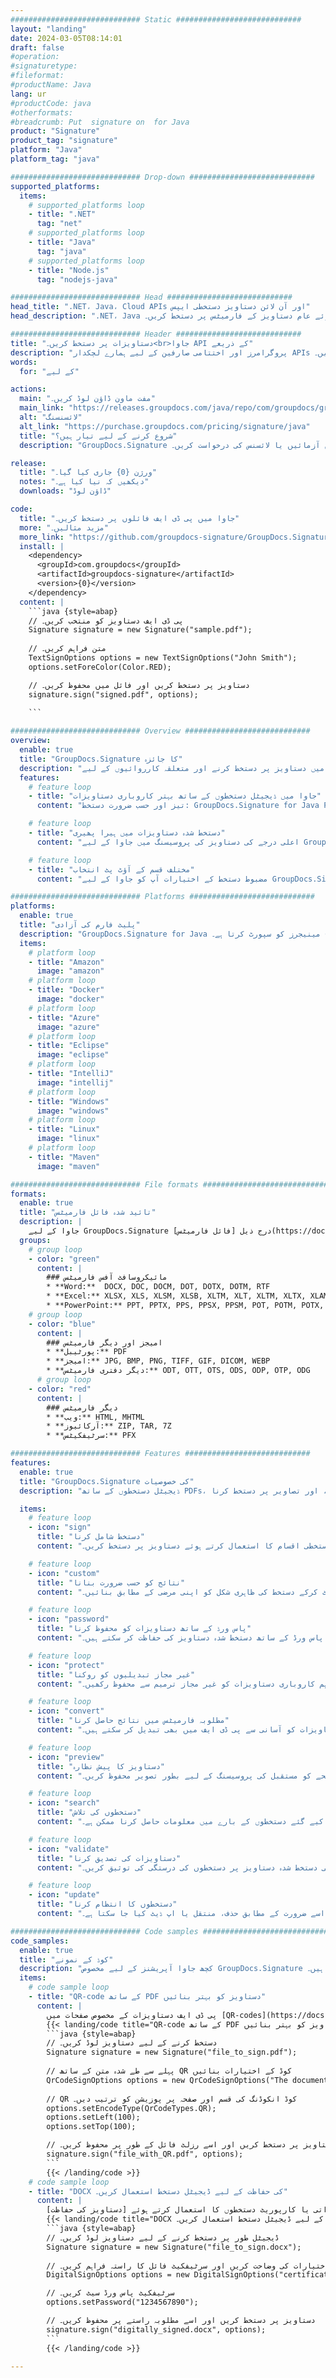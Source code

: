 ```yaml
---
############################# Static ############################
layout: "landing"
date: 2024-03-05T08:14:01
draft: false
#operation: 
#signaturetype: 
#fileformat: 
#productName: Java
lang: ur
#productCode: java
#otherformats: 
#breadcrumb: Put  signature on  for Java
product: "Signature"
product_tag: "signature"
platform: "Java"
platform_tag: "java"

############################# Drop-down ############################
supported_platforms:
  items:
    # supported_platforms loop
    - title: ".NET"
      tag: "net"
    # supported_platforms loop
    - title: "Java"
      tag: "java"
    # supported_platforms loop
    - title: "Node.js"
      tag: "nodejs-java"

############################# Head ############################
head_title: ".NET، Java، Cloud APIs اور آن لائن دستاویز دستخطی ایپس"
head_description: ".NET، Java اور کلاؤڈ بیسڈ ایپلی کیشنز کے لیے آل ان ون دستاویز کا ای دستخطی حل حاصل کریں۔ سادہ ڈریگ اینڈ ڈراپ فیچر کا استعمال کرتے ہوئے عام دستاویز کے فارمیٹس پر دستخط کریں۔"

############################# Header ############################
title: "دستاویزات پر دستخط کریں۔<br>جاوا API کے ذریعے"
description: "پروگرامرز اور اختتامی صارفین کے لیے ہمارے لچکدار APIs اور ایپ پر مبنی حل کا استعمال کرتے ہوئے کسی بھی پلیٹ فارم پر ڈیجیٹل دستاویزات اور تصاویر پر دستخط کریں۔"
words:
  for: "کے لیے"

actions:
  main: "مفت ماون ڈاؤن لوڈ کریں۔"
  main_link: "https://releases.groupdocs.com/java/repo/com/groupdocs/groupdocs-signature/"
  alt: "لائسنسنگ"
  alt_link: "https://purchase.groupdocs.com/pricing/signature/java"
  title: "شروع کرنے کے لیے تیار ہیں؟"
  description: "GroupDocs.Signature کی خصوصیات مفت میں آزمائیں یا لائسنس کی درخواست کریں۔"

release:
  title: "ورژن {0} جاری کیا گیا۔"
  notes: "دیکھیں کہ نیا کیا ہے۔"
  downloads: "ڈاؤن لوڈ"

code:
  title: "جاوا میں پی ڈی ایف فائلوں پر دستخط کریں۔"
  more: "مزید مثالیں۔"
  more_link: "https://github.com/groupdocs-signature/GroupDocs.Signature-for-Java"
  install: |
    <dependency>
      <groupId>com.groupdocs</groupId>
      <artifactId>groupdocs-signature</artifactId>
      <version>{0}</version>
    </dependency>
  content: |
    ```java {style=abap}  
    // پی ڈی ایف دستاویز کو منتخب کریں۔
    Signature signature = new Signature("sample.pdf");
    
    // متن فراہم کریں۔
    TextSignOptions options = new TextSignOptions("John Smith");
    options.setForeColor(Color.RED);

    // دستاویز پر دستخط کریں اور فائل میں محفوظ کریں۔
    signature.sign("signed.pdf", options);
    
    ```

############################# Overview ############################
overview:
  enable: true
  title: "GroupDocs.Signature کا جائزہ"
  description: "جاوا ایپلیکیشنز میں دستاویز پر دستخط کرنے اور متعلقہ کارروائیوں کے لیے API"
  features:
    # feature loop
    - title: "جاوا میں ڈیجیٹل دستخطوں کے ساتھ بہتر کاروباری دستاویزات"
      content: "تیز اور حسب ضرورت دستخط: GroupDocs.Signature for Java PDFs، تصاویر اور آفس دستاویزات کے لیے ڈیجیٹل دستخطی اختیارات کی ایک وسیع رینج پیش کرتا ہے۔ آپ ٹیکسٹ، بارکوڈز، کیو آر کوڈز، ڈیجیٹل سرٹیفکیٹ، تصاویر، یا پوشیدہ میٹا ڈیٹا استعمال کر سکتے ہیں۔ دستاویز کی پروسیسنگ تیز اور موثر ہے۔"

    # feature loop
    - title: "دستخط شدہ دستاویزات میں ہیرا پھیری"
      content: "اعلی درجے کی دستاویز کی پروسیسنگ میں جاوا کے لیے GroupDocs.Signature کا استعمال کرتے ہوئے دستخط شدہ دستاویزات پر طاقتور آپریشن شامل ہیں۔ آپ مختلف مفید معیارات کا استعمال کرتے ہوئے کاروباری دستاویزات میں شامل کیے گئے دستخطوں کو تلاش اور ان کی تصدیق کر سکتے ہیں۔ مزید برآں، آپ دستاویز کے بارے میں تفصیلی معلومات تک رسائی حاصل کرسکتے ہیں یا اس کے صفحات کی پیش نظارہ تصاویر حاصل کرسکتے ہیں۔"

    # feature loop
    - title: "مختلف قسم کے آؤٹ پٹ انتخاب"
      content: "مضبوط دستخط کے اختیارات آپ کو جاوا کے لیے GroupDocs.Signature کے ساتھ دستخط شدہ دستاویزات کے لیے آؤٹ پٹ کو اپنی مرضی کے مطابق کرنے کی اجازت دیتے ہیں۔ آپ کسی بھی دستاویز کے صفحہ پر کسی بھی دستخط کو درست طریقے سے پوزیشن میں رکھ سکتے ہیں اور اس کی ظاہری شکل کو مختلف طریقوں سے ترتیب دے سکتے ہیں۔ Java API دستخط شدہ کاروباری دستاویزات کو متعدد معاون فارمیٹس میں محفوظ کرنے کی حمایت کرتا ہے اور انہیں پاس ورڈ کے ساتھ محفوظ کرنے کے اختیارات فراہم کرتا ہے۔"

############################# Platforms ############################
platforms:
  enable: true
  title: "پلیٹ فارم کی آزادی"
  description: "GroupDocs.Signature for Java درج ذیل آپریٹنگ سسٹمز، فریم ورکس اور پیکیج مینیجرز کو سپورٹ کرتا ہے۔"
  items:
    # platform loop
    - title: "Amazon"
      image: "amazon"
    # platform loop
    - title: "Docker"
      image: "docker"
    # platform loop
    - title: "Azure"
      image: "azure"
    # platform loop
    - title: "Eclipse"
      image: "eclipse"
    # platform loop
    - title: "IntelliJ"
      image: "intellij"
    # platform loop
    - title: "Windows"
      image: "windows"
    # platform loop
    - title: "Linux"
      image: "linux"
    # platform loop
    - title: "Maven"
      image: "maven"

############################# File formats ############################
formats:
  enable: true
  title: "تائید شدہ فائل فارمیٹس"
  description: |
    جاوا کے لیے GroupDocs.Signature درج ذیل [فائل فارمیٹس](https://docs.groupdocs.com/signature/java/supported-document-formats/) کے ساتھ کارروائیوں کی حمایت کرتا ہے۔
  groups:
    # group loop
    - color: "green"
      content: |
        ### مائیکروسافٹ آفس فارمیٹس
        * **Word:**  DOCX, DOC, DOCM, DOT, DOTX, DOTM, RTF
        * **Excel:** XLSX, XLS, XLSM, XLSB, XLTM, XLT, XLTM, XLTX, XLAM, SXC, SpreadsheetML
        * **PowerPoint:** PPT, PPTX, PPS, PPSX, PPSM, POT, POTM, POTX, PPTM
    # group loop
    - color: "blue"
      content: |
        ### امیجز اور دیگر فارمیٹس
        * **پورٹیبل:** PDF
        * **امیجز:** JPG, BMP, PNG, TIFF, GIF, DICOM, WEBP
        * **دیگر دفتری فارمیٹس:** ODT, OTT, OTS, ODS, ODP, OTP, ODG
      # group loop
    - color: "red"
      content: |
        ### دیگر فارمیٹس
        * **ویب:** HTML, MHTML
        * **آرکائیوز:** ZIP, TAR, 7Z
        * **سرٹیفکیٹس:** PFX

############################# Features ############################
features:
  enable: true
  title: "GroupDocs.Signature کی خصوصیات"
  description: "ڈیجیٹل دستخطوں کے ساتھ PDFs، آفس دستاویزات، اور تصاویر پر دستخط کرنا"

  items:
    # feature loop
    - icon: "sign"
      title: "دستخط شامل کرنا"
      content: "کسی بھی صفحہ پر کسی بھی پوزیشن پر ٹھیک ٹھیک ڈیجیٹل دستخط رکھ کر مختلف معاون دستخطی اقسام کا استعمال کرتے ہوئے دستاویز پر دستخط کریں۔"

    # feature loop
    - icon: "custom"
      title: "نتائج کو حسب ضرورت بنانا"
      content: "مطلوبہ نتیجہ حاصل کرنے کے لیے رنگ، فونٹ، بارڈر، گردش اور دیگر خصوصیات کو ایڈجسٹ کرکے دستخط کی ظاہری شکل کو اپنی مرضی کے مطابق بنائیں۔"

    # feature loop
    - icon: "password"
      title: "پاس ورڈ کے ساتھ دستاویزات کو محفوظ کرنا"
      content: "متعدد معاون دستاویز کی اقسام کے لیے، آپ پاس ورڈ کے ساتھ دستخط شدہ دستاویز کی حفاظت کر سکتے ہیں۔"

    # feature loop
    - icon: "protect"
      title: "غیر مجاز تبدیلیوں کو روکنا"
      content: "ڈیجیٹل سرٹیفکیٹ کے ساتھ دستخط شدہ اہم کاروباری دستاویزات کو غیر مجاز ترمیم سے محفوظ رکھیں۔"

    # feature loop
    - icon: "convert"
      title: "مطلوبہ فارمیٹس میں نتائج حاصل کرنا"
      content: "کسی بھی معاون فارمیٹ میں دستخط شدہ نتائج کی فائلیں آسانی سے حاصل کریں۔ آپ ایم ایس ورڈ دستاویزات کو آسانی سے پی ڈی ایف میں بھی تبدیل کر سکتے ہیں۔"

    # feature loop
    - icon: "preview"
      title: "دستاویز کا پیش نظارہ"
      content: "کسی دستاویز کے کسی بھی صفحے کو مستقبل کی پروسیسنگ کے لیے بطور تصویر محفوظ کریں۔"

    # feature loop
    - icon: "search"
      title: "دستخطوں کی تلاش"
      content: "مخصوص دستاویزات میں پہلے شامل کیے گئے دستخطوں کے بارے میں معلومات حاصل کرنا ممکن ہے۔"

    # feature loop
    - icon: "validate"
      title: "دستاویزات کی تصدیق کرنا"
      content: "کسی بھی دستخط شدہ دستاویز پر دستخطوں کی درستگی کی توثیق کریں۔"

    # feature loop
    - icon: "update"
      title: "دستخطوں کا انتظام کرنا"
      content: "ایک بار جب دستخط کسی دستاویز کے صفحے پر رکھے جاتے ہیں، تو اسے ضرورت کے مطابق حذف، منتقل یا اپ ڈیٹ کیا جا سکتا ہے۔"

############################# Code samples ############################
code_samples:
  enable: true
  title: "کوڈ کے نمونے"
  description: "کچھ جاوا آپریشنز کے لیے مخصوص GroupDocs.Signature کے کیسز استعمال کرتے ہیں۔"
  items:
    # code sample loop
    - title: "QR-code کے ساتھ PDF دستاویز کو بہتر بنائیں"
      content: |
        پی ڈی ایف دستاویزات کے مخصوص صفحات میں [QR-codes](https://docs.groupdocs.com/signature/java/esign-document-with-qr-code-signature/) شامل کرکے کاروباری عمل کو بہتر بنانا قیمتی ہوسکتا ہے۔ جاوا کے لیے GroupDocs.Signature کا استعمال کرتے ہوئے QR کوڈ شامل کرنے کے طریقے کی ایک مثال موجود ہے۔
        {{< landing/code title="QR-code کے ساتھ PDF دستاویز کو بہتر بنائیں">}}
        ```java {style=abap}
        // دستخط کرنے کے لیے دستاویز لوڈ کریں۔
        Signature signature = new Signature("file_to_sign.pdf");
        
        // پہلے سے طے شدہ متن کے ساتھ QR کوڈ کے اختیارات بنائیں
        QrCodeSignOptions options = new QrCodeSignOptions("The document is approved by John Smith");
        
        // QR کوڈ انکوڈنگ کی قسم اور صفحہ پر پوزیشن کو ترتیب دیں۔
        options.setEncodeType(QrCodeTypes.QR);
        options.setLeft(100);
        options.setTop(100);

        // دستاویز پر دستخط کریں اور اسے رزلٹ فائل کے طور پر محفوظ کریں۔
        signature.sign("file_with_QR.pdf", options);
        ```
        {{< /landing/code >}}
    # code sample loop
    - title: "DOCX کی حفاظت کے لیے ڈیجیٹل دستخط استعمال کریں۔"
      content: |
        آپ ڈیجیٹل سرٹیفکیٹس کے بطور محفوظ کردہ ذاتی یا کارپوریٹ دستخطوں کا استعمال کرتے ہوئے [دستاویز کی حفاظت](https://docs.groupdocs.com/signature/java/esign-document-with-digital-signature/) کر سکتے ہیں۔ سرٹیفکیٹ کے ساتھ محفوظ دستاویزات کو دستخط کو باطل کیے بغیر تبدیل نہیں کیا جاسکتا۔
        {{< landing/code title="DOCX کی حفاظت کے لیے ڈیجیٹل دستخط استعمال کریں۔">}}
        ```java {style=abap}   
        // ڈیجیٹل طور پر دستخط کرنے کے لیے دستاویز لوڈ کریں۔
        Signature signature = new Signature("file_to_sign.docx");
        
        // ڈیجیٹل دستخط کرنے کے اختیارات کی وضاحت کریں اور سرٹیفکیٹ فائل کا راستہ فراہم کریں۔
        DigitalSignOptions options = new DigitalSignOptions("certificate.pfx");

        // سرٹیفکیٹ پاس ورڈ سیٹ کریں۔
        options.setPassword("1234567890");

        // دستاویز پر دستخط کریں اور اسے مطلوبہ راستے پر محفوظ کریں۔
        signature.sign("digitally_signed.docx", options);
        ```
        {{< /landing/code >}}

---
```

